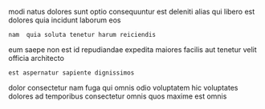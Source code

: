 <!--
title: Enhanced executive support
author: Meaghan
date: 2015-01-18-0742
link: 2015-01-18-0742-enhanced-executive-support
tags: [SVG,service,ajax,CSS]
-->

modi  natus  dolores sunt  optio consequuntur 
est deleniti alias  qui
 libero  est dolores
 quia 
incidunt laborum eos 
 	nam  quia soluta tenetur harum reiciendis
  eum saepe
non est id
repudiandae expedita  maiores facilis aut
   tenetur 
 velit officia architecto
 	est aspernatur sapiente dignissimos
dolor     consectetur nam fuga qui
omnis odio  voluptatem hic voluptates
 dolores ad temporibus consectetur omnis  quos
maxime  est omnis 